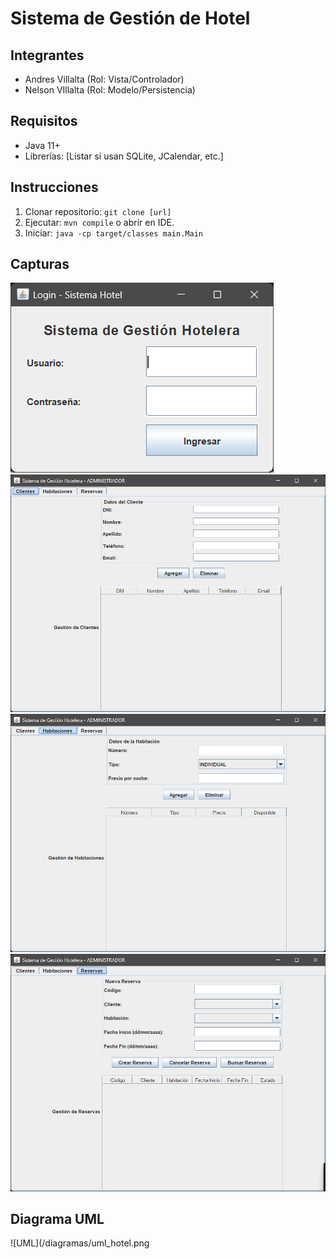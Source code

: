 # Sistema de Gestión de Hotel

## Integrantes
- Andres Villalta (Rol: Vista/Controlador)
- Nelson VIllalta (Rol: Modelo/Persistencia)
## Requisitos
- Java 11+
- Librerías: [Listar si usan SQLite, JCalendar, etc.]
## Instrucciones
1. Clonar repositorio: `git clone [url]`
2. Ejecutar: `mvn compile` o abrir en IDE.
3. Iniciar: `java -cp target/classes main.Main`
## Capturas
![alt text](<capturas/Captura de pantalla 2025-07-30 005937.png>)
![alt text](<capturas/Captura de pantalla 2025-07-30 010007.png>)
![alt text](<capturas/Captura de pantalla 2025-07-30 010039.png>)
![alt text](<capturas/Captura de pantalla 2025-07-30 010042.png>)

## Diagrama UML
![UML](/diagramas/uml_hotel.png